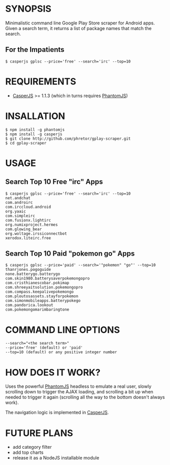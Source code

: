 # SYNOPSIS
Minimalistic command line Google Play Store scraper for Android apps. Given a
search term, it returns a list of package names that match the search.

## For the Impatients

```
$ casperjs gplsc --price='free' --search='irc' --top=10
```

# REQUIREMENTS
* [CasperJS](http://casperjs.org/) >= 1.1.3 (which in turns requires [PhantomJS](http://phantomjs.org))

# INSALLATION
```
$ npm install -g phantomjs
$ npm install -g casperjs
$ git clone http://github.com/phretor/gplay-scraper.git
$ cd gplay-scraper
```

# USAGE

## Search Top 10 Free "irc" Apps
```
$ casperjs gplsc --price='free' --search='irc' --top=10
net.andchat
com.androirc
com.irccloud.android
org.yaaic
com.simpleirc
com.fusionx.lightirc
org.numixproject.hermes
com.glowing_bear
org.woltage.irssiconnectbot
xerodox.liteirc.free
```

## Search Top 10 Paid "pokemon go" Apps
```
$ casperjs gplsc --price='paid' --search='"pokemon" "go"' --top=10
thanrjones.pogoguide
none.batterygo.batterygo
com.skin1980.batterysaverpokemongopro
com.cristhianescobar.pokimap
com.shreeyaitsolution.pokemongopro
com.compass.keepalivepokemongo
com.ploutosassets.stayforpokemon
com.simonmobileapps.batterypokego
com.pandorica.lookout
com.pokemongomarimbaringtone
```

# COMMAND LINE OPTIONS
```
--search="<the search term>"
--price='free' (default) or 'paid'
--top=10 (default) or any positive integer number
```

# HOW DOES IT WORK?
Uses the powerful [PhantomJS](http://phantomjs.org/) headless to emulate a real
user, slowly scrolling down to trigger the AJAX loading, and scrolling a bit up
when needed to trigger it again (scrolling all the way to the bottom doesn't
always work).

The navigation logic is implemented in [CasperJS](http://casperjs.org).

# FUTURE PLANS
* add category filter
* add top charts
* release it as a NodeJS installable module
